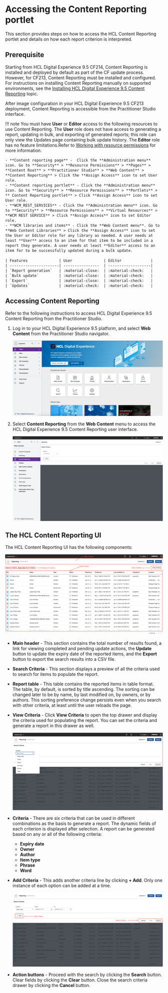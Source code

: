 # Accessing the Content Reporting portlet
This section provides steps on how to access the HCL Content Reporting portlet and details on how each report criterion is interpreted.

## Prerequisite

Starting from HCL Digital Experience 9.5 CF214, Content Reporting is installed and deployed by default as part of the CF update process. However, for CF213, Content Reporting must be installed and configured. For instructions on installing Content Reporting manually on supported environments, see the [Installing HCL Digital Experience 9.5 Content Reporting](../installation/index.md) topic.

After image configuration in your HCL Digital Experience 9.5 CF213 deployment, Content Reporting is accessible from the Practitioner Studio interface.

!!! note
    You must have **User** or **Editor** access to the following resources to use Content Reporting. The **User** role does not have access to generating a report, updating in bulk, and exporting of generated reports; this role can only view the Updates page containing bulk update history. The **Editor** role has no feature limitations.​ Refer to [Working with resource permissions](../../../../deployment/manage/security/people/authorization/controlling_access/working_with_resource_permission/index.md) for more information.

    - **Content reporting page** -  Click the **Administration menu** icon. Go to **Security** > **Resource Permissions** > **Pages** > **Content Root** > **Practitioner Studio** > **Web Content** > **Content Reporting** > Click the **Assign Access** icon to set User role.
    - **Content reporting portlet** - Click the **Administration menu** icon. Go to **Security** > **Resource Permissions** > **Portlets** > ** Content Reporting portlet** > Click **Assign Access** icon to set User role.
    - **WCM_REST_SERVICES** - Click the **Administration menu** icon. Go to **Security** > **Resource Permissions** > **Virtual Resources** > **WCM REST SERVICE** > Click **Assign Access** icon to set Editor role.
    - **WCM libraries and items** - Click the **Web Content menu**. Go to **Web Content Libraries** > Click the **Assign Access** icon to set the User or Editor role for any library as needed. A user needs at least **User** access to an item for that item to be included in a report they generate. A user needs at least **Editor** access to an item for to be successfully updated during a bulk update.

    | Features              | User              | Editor             |
    | ----------------------| ----------------  | -------------------|
    | `Report generation`   | :material-close:  | :material-check:   |
    | `Bulk update`         | :material-close:  | :material-check:   |
    | `Export`              | :material-close:  | :material-check:   |
    | `Updates`             | :material-check:  | :material-check:   |


## Accessing Content Reporting

Refer to the following instructions to access HCL Digital Experience 9.5 Content Reporting from the Practitioner Studio.

1.  Log in to your HCL Digital Experience 9.5 platform, and select **Web Content** from the Practitioner Studio navigator.

    ![](../../../../assets/HCL_DX_95_Practitioner_Studio_interface.png "Log in to HCL Digital Experience 9.5")

2.  Select **Content Reporting** from the **Web Content** menu to access the HCL Digital Experience 9.5 Content Reporting user interface.

    ![](../../../../assets/HCL_Content_Reporting_Landing_Page.png "HCL Content Reporting Dashboard")

## The HCL Content Reporting UI

The HCL Content Reporting UI has the following components:

![](../../../../assets/HCL_Content_Reporting_Full_View.png)

-   **Main header** - This section contains the total number of results found, a link for viewing completed and pending update actions, the **Update** button to update the expiry date of the reported items, and the **Export** button to export the search results into a CSV file.
-   **Search Criteria** - This section displays a preview of all the criteria used to search for items to populate the report.
-   **Report table** - This table contains the reported items in table format. The table, by default, is sorted by title ascending. The sorting can be changed later to be by name, by last modified on, by owners, or by authors. This sorting preference change persists even when you search with other criteria, at least until the user reloads the page.
-   **View Criteria** - Click **View Criteria** to open the top drawer and display the criteria used for populating the report. You can set the criteria and generate a report in this drawer as well.

    ![](../../../../assets/HCL_Content_Reporting_Criteria_Options.png)

-   **Criteria** - There are six criteria that can be used in different combinations as the basis to generate a report. The dynamic fields of each criterion is displayed after selection. A report can be generated based on any or all of the following criteria:

    - **Expiry date**
    - **Owner**
    - **Author**
    - **Item type**
    - **Phrase**
    - **Word**

  -  **Add Criteria** - This adds another criteria line by clicking **+ Add**. Only one instance of each option can be added at a time.

       ![](../../../../assets/HCL_Content_Reporting_Action_Buttons.png)

  -  **Action buttons** - Proceed with the search by clicking the **Search** button. Clear fields by clicking the **Clear** button. Close the search criteria drawer by clicking the **Cancel** button.
